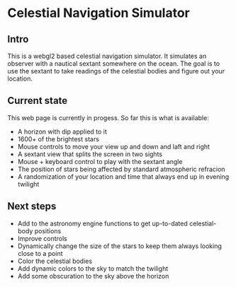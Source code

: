 # Celestial Navigation Simulator

## Intro

This is a webgl2 based celestial navigation simulator. It simulates an observer with a nautical sextant somewhere on the ocean. The goal is to use the sextant to take readings of the celestial bodies and figure out your location.

## Current state

This web page is currently in progess. So far this is what is available: 
- A horizon with dip applied to it
- 1600+ of the brightest stars
- Mouse controls to move your view up and down and laft and right
- A sextant view that splits the screen in two sights
- Mouse + keyboard control to play with the sextant angle
- The position of stars being affected by standard atmospheric refracion
- A randomization of your location and time that always end up in evening twilight

## Next steps

- Add to the astronomy engine functions to get up-to-dated celestial-body positions
- Improve controls
- Dynamically change the size of the stars to keep them always looking close to a point
- Color the celestial bodies
- Add dynamic colors to the sky to match the twilight
- Add some obscuration to the sky above the horizon
